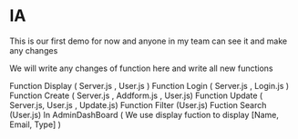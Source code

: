 # IA
This is our first demo for now and anyone in my team can see it and make any changes 

We will write any changes of function here and write all new functions 

Function Display ( Server.js , User.js )
Function Login ( Server.js , Login.js )
Function Create ( Server.js , Addform.js , User.js)
Function Update ( Server.js, User.js , Update.js)
Function Filter (User.js)
Fuction Search (User.js)
In AdminDashBoard ( We use display fuction to display [Name, Email, Type] )
